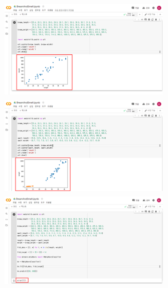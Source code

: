 ![ex_screenshot](./img/1-1.png)



![ex_screenshot](./img/1-2.png)



![ex_screenshot](./img/1-3.png)



